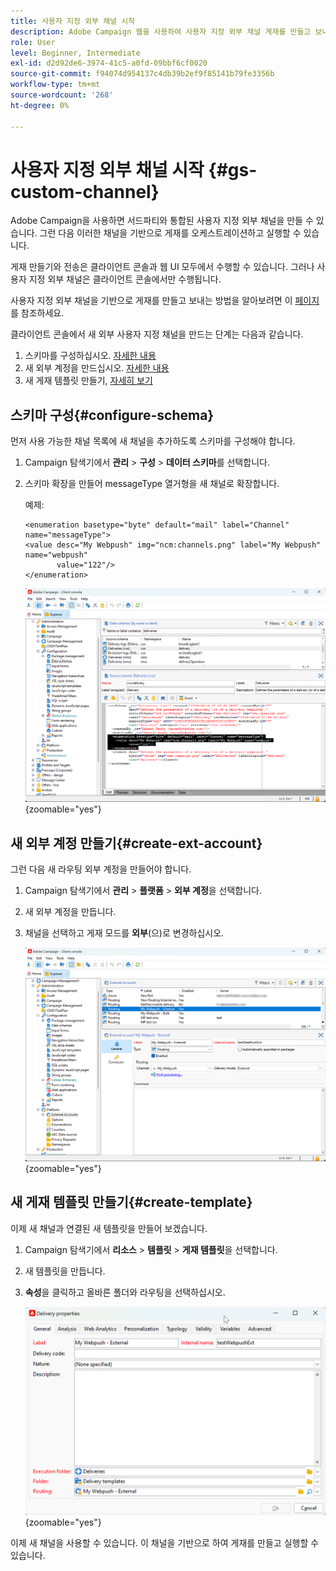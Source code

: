 ```yaml
---
title: 사용자 지정 외부 채널 시작
description: Adobe Campaign 웹을 사용하여 사용자 지정 외부 채널 게재를 만들고 보내는 방법을 알아봅니다
role: User
level: Beginner, Intermediate
exl-id: d2d92de6-3974-41c5-a0fd-09bbf6cf0020
source-git-commit: f94074d954137c4db39b2ef9f85141b79fe3356b
workflow-type: tm+mt
source-wordcount: '268'
ht-degree: 0%

---
```


# 사용자 지정 외부 채널 시작 {#gs-custom-channel}

Adobe Campaign을 사용하면 서드파티와 통합된 사용자 지정 외부 채널을 만들 수 있습니다. 그런 다음 이러한 채널을 기반으로 게재를 오케스트레이션하고 실행할 수 있습니다.

게재 만들기와 전송은 클라이언트 콘솔과 웹 UI 모두에서 수행할 수 있습니다. 그러나 사용자 지정 외부 채널은 클라이언트 콘솔에서만 수행됩니다.

사용자 지정 외부 채널을 기반으로 게재를 만들고 보내는 방법을 알아보려면 이 [페이지](https://experienceleague.adobe.com/docs/campaign-web/v8/msg/gs-custom-channel.html)를 참조하세요.

클라이언트 콘솔에서 새 외부 사용자 지정 채널을 만드는 단계는 다음과 같습니다.

1. 스키마를 구성하십시오. [자세한 내용](#configure-schema)
1. 새 외부 계정을 만드십시오. [자세한 내용](#create-ext-account)
1. 새 게재 템플릿 만들기, [자세히 보기](#create-template)

## 스키마 구성{#configure-schema}

먼저 사용 가능한 채널 목록에 새 채널을 추가하도록 스키마를 구성해야 합니다.

1. Campaign 탐색기에서 **관리** > **구성** > **데이터 스키마**&#x200B;를 선택합니다.

1. 스키마 확장을 만들어 messageType 열거형을 새 채널로 확장합니다.

   예제:

   ```
   <enumeration basetype="byte" default="mail" label="Channel" name="messageType">
   <value desc="My Webpush" img="ncm:channels.png" label="My Webpush" name="webpush"
          value="122"/>
   </enumeration>
   ```

   ![](assets/cus-schema.png){zoomable="yes"}

## 새 외부 계정 만들기{#create-ext-account}

그런 다음 새 라우팅 외부 계정을 만들어야 합니다.

1. Campaign 탐색기에서 **관리** > **플랫폼** > **외부 계정**&#x200B;을 선택합니다.

1. 새 외부 계정을 만듭니다.

1. 채널을 선택하고 게재 모드를 **외부**(으)로 변경하십시오.

   ![](assets/cus-ext-account.png){zoomable="yes"}

## 새 게재 템플릿 만들기{#create-template}

이제 새 채널과 연결된 새 템플릿을 만들어 보겠습니다.

1. Campaign 탐색기에서 **리소스** > **템플릿** > **게재 템플릿**&#x200B;을 선택합니다.

1. 새 템플릿을 만듭니다.

1. **속성**&#x200B;을 클릭하고 올바른 폴더와 라우팅을 선택하십시오.

   ![](assets/cus-template.png){zoomable="yes"}

이제 새 채널을 사용할 수 있습니다. 이 채널을 기반으로 하여 게재를 만들고 실행할 수 있습니다.
